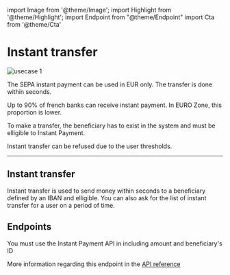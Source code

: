 import Image from '@theme/Image';
import Highlight from '@theme/Highlight';
import Endpoint from "@theme/Endpoint"
import Cta from '@theme/Cta'

# Instant transfer

<Image src="docs/IP OUT_EN.png" alt="usecase 1"/>

<Highlight>

The SEPA instant payment can be used in EUR only. The transfer is done within seconds.
  
</Highlight>

<Highlight type="tip">

Up to 90% of french banks can receive instant payment. In EURO Zone, this proportion is lower.

</Highlight>

<Highlight type="caution">

To make a transfer, the beneficiary has to exist in the system and must be elligible to Instant Payment.

</Highlight>

<Highlight type="danger">

Instant transfer can be refused due to the user thresholds.

</Highlight>

---

## Instant transfer

Instant transfer is used to send money within seconds to a beneficiary defined by an IBAN and elligible. You can also ask for the list of instant transfer for a user on a period of time.

## Endpoints

You must use the Instant Payment API in including amount and beneficiary's ID

More information regarding this endpoint in the [API reference](/api/Core)

<Endpoint apiUrl="/v2.0/migrationProxy" path="/api​/v2.0​/users​/{userid}/sctinst" method="post"/>

<!-- <Endpoint apiUrl="/v1.0/migrationProxy" path="​/api/v2.0/users/{userid}/cards/{id}" method="delete"/> -->

<Cta
  context="doc"
  ui="button"
  link="/api/Core"
  label="Try it out"
/>
